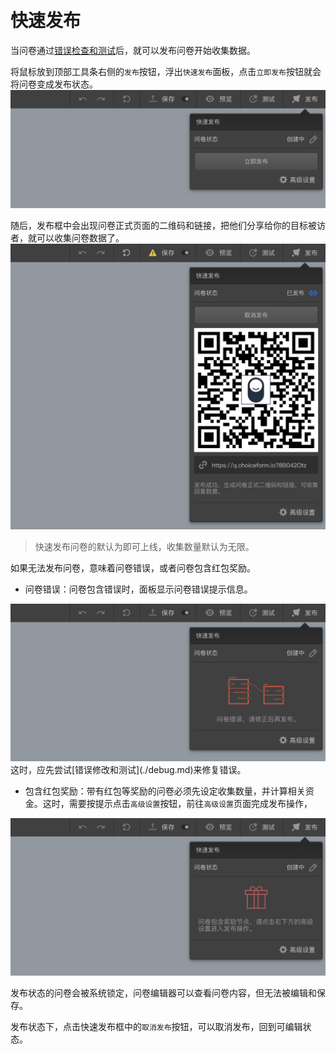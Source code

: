 ```index

```

```tag

```

```summary

```
# 快速发布
当问卷通过[错误检查和测试](./debug.md)后，就可以发布问卷开始收集数据。

将鼠标放到顶部工具条右侧的`发布`按钮，浮出`快速发布`面板，点击`立即发布`按钮就会将问卷变成发布状态。
<img src='../../assets/snapshots/nav-bar/collect/normal.png'>

随后，发布框中会出现问卷正式页面的二维码和链接，把他们分享给你的目标被访者，就可以收集问卷数据了。
<img src='../../assets/snapshots/nav-bar/collect/online.png'>

> 快速发布问卷的默认为即可上线，收集数量默认为无限。

如果无法发布问卷，意味着问卷错误，或者问卷包含红包奖励。
+ 问卷错误：问卷包含错误时，面板显示问卷错误提示信息。
<img src='../../assets/snapshots/nav-bar/collect/error.png'>
这时，应先尝试[错误修改和测试](./debug.md)来修复错误。

+ 包含红包奖励：带有红包等奖励的问卷必须先设定收集数量，并计算相关资金。这时，需要按提示点击`高级设置`按钮，前往`高级设置`页面完成发布操作，
<img src='../../assets/snapshots/nav-bar/collect/reward.png'>

发布状态的问卷会被系统锁定，问卷编辑器可以查看问卷内容，但无法被编辑和保存。

发布状态下，点击快速发布框中的`取消发布`按钮，可以取消发布，回到可编辑状态。


